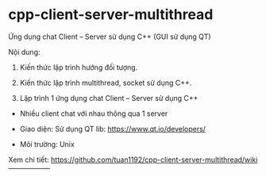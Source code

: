 # cpp-client-server-multithread
Ứng dụng chat Client – Server sử dụng C++ (GUI sử dụng QT)

Nội dung:

1. Kiến thức lập trình hướng đối tượng.

2. Kiến thức lập trình multithread, socket sử dụng C++.

3. Lập trình 1 ứng dụng chat Client – Server sử dụng C++

- Nhiều client chat với nhau thông qua 1 server

- Giao diện: Sử dụng QT lib: https://www.qt.io/developers/

- Môi trường: Unix

Xem chi tiết: https://github.com/tuan1192/cpp-client-server-multithread/wiki
——————
